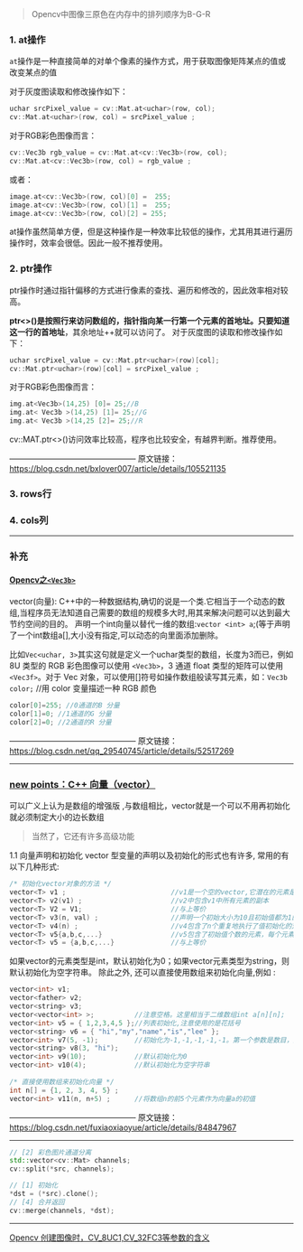 >Opencv中图像三原色在内存中的排列顺序为B-G-R
### 1. at操作
`at`操作是一种直接简单的对单个像素的操作方式，用于获取图像矩阵某点的值或改变某点的值

对于灰度图读取和修改操作如下：
```cpp
uchar srcPixel_value = cv::Mat.at<uchar>(row, col);
cv::Mat.at<uchar>(row, col) = srcPixel_value ; 
```

对于RGB彩色图像而言：
```cpp
cv::Vec3b rgb_value = cv::Mat.at<cv::Vec3b>(row, col);
cv::Mat.at<cv::Vec3b>(row, col) = rgb_value ;
```
或者：
```cpp
image.at<cv::Vec3b>(row, col)[0] =  255;
image.at<cv::Vec3b>(row, col)[1] =  255;
image.at<cv::Vec3b>(row, col)[2] = 255;
```
at操作虽然简单方便，但是这种操作是一种效率比较低的操作，尤其用其进行遍历操作时，效率会很低。因此一般不推荐使用。

### 2. ptr操作
ptr操作时通过指针偏移的方式进行像素的查找、遍历和修改的，因此效率相对较高。

**ptr<>()是按照行来访问数组的，指针指向某一行第一个元素的首地址。只要知道这一行的首地址**，其余地址++就可以访问了。
对于灰度图的读取和修改操作如下：
```cpp
uchar srcPixel_value = cv::Mat.ptr<uchar>(row)[col];
cv::Mat.ptr<uchar>(row)[col] = srcPixel_value ; 
```
对于RGB彩色图像而言：
```cpp
img.at<Vec3b>(14,25) [0]= 25;//B  
img.at< Vec3b >(14,25) [1]= 25;//G  
img.at< Vec3b >(14,25 [2]= 25;//R  
```
cv::MAT.ptr<>()访问效率比较高，程序也比较安全，有越界判断。推荐使用。

————————————————
原文链接：https://blog.csdn.net/bxlover007/article/details/105521135

### 3. rows行



### 4. cols列

---
### 补充
#### [Opencv之`<Vec3b>`](http://t.csdn.cn/6pqnT)
vector(向量): C++中的一种数据结构,确切的说是一个类.它相当于一个动态的数组,当程序员无法知道自己需要的数组的规模多大时,用其来解决问题可以达到最大节约空间的目的。
声明一个int向量以替代一维的数组:`vector <int> a`;(等于声明了一个int数组a[],大小没有指定,可以动态的向里面添加删除。

比如`Vec<uchar, 3>`其实这句就是定义一个uchar类型的数组，长度为3而已，例如 8U 类型的 RGB 彩色图像可以使用 `<Vec3b>`，3 通道 float 类型的矩阵可以使用`<Vec3f>`。对于 Vec 对象，可以使用[]符号如操作数组般读写其元素，如：`Vec3b color;` //用 color 变量描述一种 RGB 颜色
```cpp
color[0]=255; //0通道的B 分量
color[1]=0; //1通道的G 分量
color[2]=0; //2通道的R 分量
```
————————————————
原文链接：https://blog.csdn.net/qq_29540745/article/details/52517269

---
### [new points：C++ 向量（vector）](http://t.csdn.cn/twcOZ)
可以广义上认为是数组的增强版 ,与数组相比，vector就是一个可以不用再初始化就必须制定大小的边长数组
>当然了，它还有许多高级功能
>
1.1 向量声明和初始化
vector 型变量的声明以及初始化的形式也有许多, 常用的有以下几种形式:
```cpp
/* 初始化vector对象的方法 */
vector<T> v1 ;                          //v1是一个空的vector,它潜在的元素是T类型的，执行默认初始化
vector<T> v2(v1) ;                      //v2中包含v1中所有元素的副本
vector<T> V2 = V1;                      //与上等价
vector<T> v3(n, val) ;                  //声明一个初始大小为10且初始值都为1的向量
vector<T> v4(n) ;                       //v4包含了n个重复地执行了值初始化的对象
vector<T> v5{a,b,c,...}                 //v5包含了初始值个数的元素，每个元素给赋予对应的初值
vector<T> v5 = {a,b,c,...}              //与上等价
```
如果vector的元素类型是int，默认初始化为0；如果vector元素类型为string，则默认初始化为空字符串。
除此之外, 还可以直接使用数组来初始化向量,例如 :
```cpp
vector<int> v1;               
vector<father> v2;
vector<string> v3;            
vector<vector<int> >;          //注意空格。这里相当于二维数组int a[n][n];
vector<int> v5 = { 1,2,3,4,5 };//列表初始化,注意使用的是花括号
vector<string> v6 = { "hi","my","name","is","lee" };
vector<int> v7(5, -1);         //初始化为-1,-1,-1,-1,-1。第一个参数是数目，第二个参数是要初始化的值
vector<string> v8(3, "hi");
vector<int> v9(10);            //默认初始化为0
vector<int> v10(4);            //默认初始化为空字符串
 
/* 直接使用数组来初始化向量 */
int n[] = {1, 2, 3, 4, 5} ;
vector<int> v11(n, n+5) ;      //将数组n的前5个元素作为向量a的初值
```

————————————————
原文链接：https://blog.csdn.net/fuxiaoxiaoyue/article/details/84847967

---
```cpp
// [2] 彩色图片通道分离  
std::vector<cv::Mat> channels;  
cv::split(*src, channels);

// [1] 初始化  
*dst = (*src).clone();  
// [4] 合并返回  
cv::merge(channels, *dst);
```

---
[Opencv 创建图像时，CV_8UC1,CV_32FC3等参数的含义](http://t.csdn.cn/e1ooZ)
